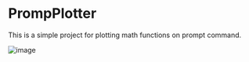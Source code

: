 ﻿# PrompPlotter
This is a simple project for plotting math functions on prompt command.

![image](https://github.com/user-attachments/assets/07c76e6e-c4fa-4cdc-93fa-000cd4abc272)
